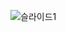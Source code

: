 ![슬라이드1](https://github.com/TaeGyeomHwang/speedCoder/assets/80676211/6582410f-ae97-4931-9651-5c5e08b6d746)
